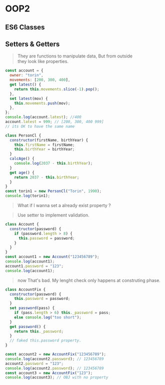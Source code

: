 # OOP2

## ES6 Classes

## Setters & Getters

> They are functions to manipulate data, But from outside<br>
> they look like properties.

```javascript
const account = {
  owner: "torin",
  movements: [200, 300, 400],
  get latest() {
    return this.movements.slice(-1).pop();
  },
  set latest(mov) {
    this.movements.push(mov);
  },
};
console.log(account.latest); //400
account.latest = 999; // [200, 300, 400 999]
// its OK to have the same name
```

```javascript
class PersonCl {
  constructor(firstName, birthYear) {
    this.firstName = firstName;
    this.birthYear = birthYear;
  }
  calcAge() {
    console.log(2037 - this.birthYear);
  }
  get age() {
    return 2037 - this.birthYear;
  }
}
const torin1 = new PersonCl("Torin", 1990);
console.log(torin1);
```

> What if I wanna set a already exist property ?

> Use setter to implement validation.

```javascript
class Account {
  constructor(password) {
    if (password.length > 8) {
      this.password = password;
    }
  }
}
const account1 = new Account("123456789");
console.log(account1);
account1.password = "123";
console.log(account1);
```

> now That's bad. My lenght check only happens at construting phase.

```javascript
class AccountFix {
  constructor(password) {
    this.password = password;
  }
  set password(pass) {
    if (pass.length > 6) this._password = pass;
    else console.log("too short");
  }
  get password() {
    return this._password;
  }
  // faked this.password property.
}

const account2 = new AccountFix("123456789");
console.log(account2.password); // 123456789
account2.password = "123";
console.log(account2.password); // 123456789
const account3 = new AccountFix("123");
console.log(account3); // OBJ with no property
```
